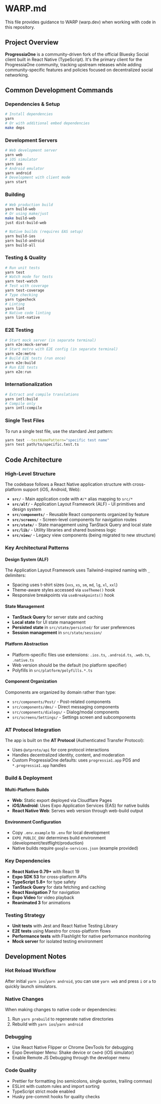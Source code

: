 # WARP.md

This file provides guidance to WARP (warp.dev) when working with code in this repository.

## Project Overview

**ProgressiaOne** is a community-driven fork of the official Bluesky Social client built in React Native (TypeScript). It's the primary client for the ProgressiaOne community, tracking upstream releases while adding community-specific features and policies focused on decentralized social networking.

## Common Development Commands

### Dependencies & Setup
```bash
# Install dependencies
yarn
# Or with additional embed dependencies
make deps
```

### Development Servers
```bash
# Web development server
yarn web
# iOS simulator
yarn ios
# Android emulator  
yarn android
# Development with client mode
yarn start
```

### Building
```bash
# Web production build
yarn build-web
# Or using make/just
make build-web
just dist-build-web

# Native builds (requires EAS setup)
yarn build-ios
yarn build-android
yarn build-all
```

### Testing & Quality
```bash
# Run unit tests
yarn test
# Watch mode for tests
yarn test-watch
# Test with coverage
yarn test-coverage
# Type checking
yarn typecheck
# Linting
yarn lint
# Native code linting
yarn lint-native
```

### E2E Testing
```bash
# Start mock server (in separate terminal)
yarn e2e:mock-server
# Start metro with E2E config (in separate terminal)
yarn e2e:metro
# Build E2E tests (run once)
yarn e2e:build
# Run E2E tests
yarn e2e:run
```

### Internationalization
```bash
# Extract and compile translations
yarn intl:build
# Compile only
yarn intl:compile
```

### Single Test Files
To run a single test file, use the standard Jest pattern:
```bash
yarn test --testNamePattern="specific test name"
yarn test path/to/specific.test.ts
```

## Code Architecture

### High-Level Structure

The codebase follows a React Native application structure with cross-platform support (iOS, Android, Web):

- **`src/`** - Main application code with `#/*` alias mapping to `src/*`
- **`src/alf/`** - Application Layout Framework (ALF) - UI primitives and design system 
- **`src/components/`** - Reusable React components organized by feature
- **`src/screens/`** - Screen-level components for navigation routes
- **`src/state/`** - State management using TanStack Query and local state
- **`src/lib/`** - Utility libraries and shared business logic
- **`src/view/`** - Legacy view components (being migrated to new structure)

### Key Architectural Patterns

#### Design System (ALF)
The Application Layout Framework uses Tailwind-inspired naming with `_` delimiters:
- Spacing uses t-shirt sizes (`xxs`, `xs`, `sm`, `md`, `lg`, `xl`, `xxl`)
- Theme-aware styles accessed via `useTheme()` hook
- Responsive breakpoints via `useBreakpoints()` hook

#### State Management
- **TanStack Query** for server state and caching
- **Local state** for UI state management
- **Persisted state** in `src/state/persisted/` for user preferences
- **Session management** in `src/state/session/`

#### Platform Abstraction
- Platform-specific files use extensions: `.ios.ts`, `.android.ts`, `.web.ts`, `.native.ts`
- Web version should be the default (no platform specifier)
- Polyfills in `src/platform/polyfills.*.ts`

#### Component Organization
Components are organized by domain rather than type:
- `src/components/Post/` - Post-related components
- `src/components/dms/` - Direct messaging components  
- `src/components/dialogs/` - Dialog/modal components
- `src/screens/Settings/` - Settings screen and subcomponents

### AT Protocol Integration

The app is built on the **AT Protocol** (Authenticated Transfer Protocol):
- Uses `@atproto/api` for core protocol interactions
- Handles decentralized identity, content, and moderation
- Custom ProgressiaOne defaults: uses `progressia1.app` PDS and `*.progressia1.app` handles

### Build & Deployment

#### Multi-Platform Builds
- **Web**: Static export deployed via Cloudflare Pages
- **iOS/Android**: Uses Expo Application Services (EAS) for native builds
- **React Native Web**: Serves web version through web-build output

#### Environment Configuration
- Copy `.env.example` to `.env` for local development
- `EXPO_PUBLIC_ENV` determines build environment (development/testflight/production)
- Native builds require `google-services.json` (example provided)

### Key Dependencies

- **React Native 0.79+** with React 19
- **Expo SDK 53** for cross-platform APIs
- **TypeScript 5.8+** for type safety
- **TanStack Query** for data fetching and caching
- **React Navigation 7** for navigation
- **Expo Video** for video playback
- **Reanimated 3** for animations

### Testing Strategy

- **Unit tests** with Jest and React Native Testing Library
- **E2E tests** using Maestro for cross-platform flows
- **Performance tests** with Flashlight for native performance monitoring
- **Mock server** for isolated testing environment

## Development Notes

### Hot Reload Workflow
After initial `yarn ios`/`yarn android`, you can use `yarn web` and press `i` or `a` to quickly launch simulators.

### Native Changes
When making changes to native code or dependencies:
1. Run `yarn prebuild` to regenerate native directories
2. Rebuild with `yarn ios`/`yarn android`

### Debugging
- Use React Native Flipper or Chrome DevTools for debugging
- Expo Developer Menu: Shake device or `Cmd+D` (iOS simulator)
- Enable Remote JS Debugging through the developer menu

### Code Quality
- Prettier for formatting (no semicolons, single quotes, trailing commas)
- ESLint with custom rules and import sorting
- TypeScript strict mode enabled
- Husky pre-commit hooks for quality checks